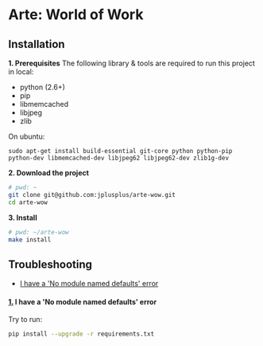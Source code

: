 # Arte: World of Work

## Installation
**1. Prerequisites**
The following library & tools are required to run this project in local:
- python (2.6+)
- pip
- libmemcached
- libjpeg
- zlib

On ubuntu:
```
sudo apt-get install build-essential git-core python python-pip python-dev libmemcached-dev libjpeg62 libjpeg62-dev zlib1g-dev
``` 

**2. Download the project**

```bash
# pwd: ~
git clone git@github.com:jplusplus/arte-wow.git 
cd arte-wow
``` 

**3. Install** 
```bash
# pwd: ~/arte-wow
make install
```

## Troubleshooting 
- [I have a 'No module named defaults' error](#wiki-troubleshooting_1)

#### <a name='troubleshooting_1' href="wiki-troubleshooting_1">1.</a> I have a 'No module named defaults' error 
Try to run:
```sh
pip install --upgrade -r requirements.txt
```
